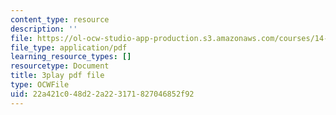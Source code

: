 ```yaml
---
content_type: resource
description: ''
file: https://ol-ocw-studio-app-production.s3.amazonaws.com/courses/14-01sc-principles-of-microeconomics-fall-2011/22a421c048d22a223171827046852f92_Q4iKuKAjzK0.pdf
file_type: application/pdf
learning_resource_types: []
resourcetype: Document
title: 3play pdf file
type: OCWFile
uid: 22a421c0-48d2-2a22-3171-827046852f92
---
```

